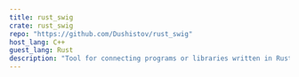 ```yaml
---
title: rust_swig
crate: rust_swig
repo: "https://github.com/Dushistov/rust_swig"
host_lang: C++
guest_lang: Rust
description: "Tool for connecting programs or libraries written in Rust with other languages. Currently implemented support for C++ and Java, but you can write support for any language of your choice."
---
```


